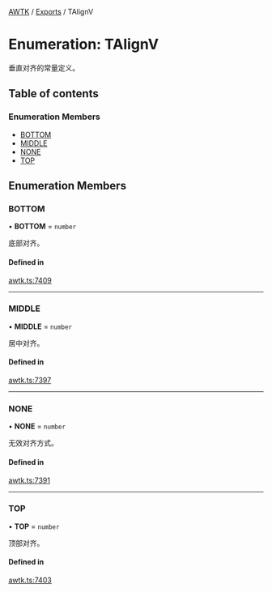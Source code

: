 [AWTK](../README.md) / [Exports](../modules.md) / TAlignV

# Enumeration: TAlignV

垂直对齐的常量定义。

## Table of contents

### Enumeration Members

- [BOTTOM](TAlignV.md#bottom)
- [MIDDLE](TAlignV.md#middle)
- [NONE](TAlignV.md#none)
- [TOP](TAlignV.md#top)

## Enumeration Members

### BOTTOM

• **BOTTOM** = `number`

底部对齐。

#### Defined in

[awtk.ts:7409](https://github.com/zlgopen/awtk-binding/blob/527f1f8/tools/code_gen/js/output/awtk.ts#L7409)

___

### MIDDLE

• **MIDDLE** = `number`

居中对齐。

#### Defined in

[awtk.ts:7397](https://github.com/zlgopen/awtk-binding/blob/527f1f8/tools/code_gen/js/output/awtk.ts#L7397)

___

### NONE

• **NONE** = `number`

无效对齐方式。

#### Defined in

[awtk.ts:7391](https://github.com/zlgopen/awtk-binding/blob/527f1f8/tools/code_gen/js/output/awtk.ts#L7391)

___

### TOP

• **TOP** = `number`

顶部对齐。

#### Defined in

[awtk.ts:7403](https://github.com/zlgopen/awtk-binding/blob/527f1f8/tools/code_gen/js/output/awtk.ts#L7403)
